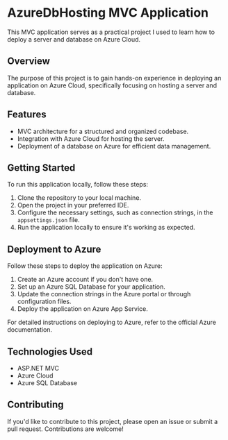 # AzureDbHosting MVC Application

This MVC application serves as a practical project I used to learn how to deploy a server and database on Azure Cloud.

## Overview

The purpose of this project is to gain hands-on experience in deploying an application on Azure Cloud, specifically focusing on hosting a server and database.

## Features

- MVC architecture for a structured and organized codebase.
- Integration with Azure Cloud for hosting the server.
- Deployment of a database on Azure for efficient data management.

## Getting Started

To run this application locally, follow these steps:

1. Clone the repository to your local machine.
2. Open the project in your preferred IDE.
3. Configure the necessary settings, such as connection strings, in the `appsettings.json` file.
4. Run the application locally to ensure it's working as expected.

## Deployment to Azure

Follow these steps to deploy the application on Azure:

1. Create an Azure account if you don't have one.
2. Set up an Azure SQL Database for your application.
3. Update the connection strings in the Azure portal or through configuration files.
4. Deploy the application on Azure App Service.

For detailed instructions on deploying to Azure, refer to the official Azure documentation.

## Technologies Used

- ASP.NET MVC
- Azure Cloud
- Azure SQL Database

## Contributing

If you'd like to contribute to this project, please open an issue or submit a pull request. Contributions are welcome!




